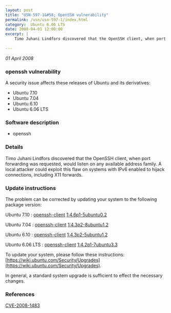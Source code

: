 ```yaml
---
layout: post
title: "USN-597-1&#58; OpenSSH vulnerability"
permalink: /usn/usn-597-1/index.html
category:  Ubuntu 6.06 LTS
date: 2008-04-01 12:00:00
excerpt: |
    Timo Juhani Lindfors discovered that the OpenSSH client, when port forwarding was requested, would listen on any available address family. A local attacker could exploit this flaw on systems with IPv6 enabled to hijack connections, including X11 forwards. 
    
--- 
```

 
 

*01 April 2008*

### openssh vulnerability

A security issue affects these releases of Ubuntu and its derivatives:

* Ubuntu 7.10
* Ubuntu 7.04
* Ubuntu 6.10
* Ubuntu 6.06 LTS

### Software description

* openssh 

### Details

Timo Juhani Lindfors discovered that the OpenSSH client, when port forwarding was requested, would listen on any available address family. A local attacker could exploit this flaw on systems with IPv6 enabled to hijack connections, including X11 forwards. 

### Update instructions

The problem can be corrected by updating your system to the following package version:

Ubuntu 7.10
 : [openssh-client](https://launchpad.net/ubuntu/+source/openssh) <span> [1:4.6p1-5ubuntu0.2](https://launchpad.net/ubuntu/+source/openssh/1:4.6p1-5ubuntu0.2) </span> 

Ubuntu 7.04
 : [openssh-client](https://launchpad.net/ubuntu/+source/openssh) <span> [1:4.3p2-8ubuntu1.2](https://launchpad.net/ubuntu/+source/openssh/1:4.3p2-8ubuntu1.2) </span> 

Ubuntu 6.10
 : [openssh-client](https://launchpad.net/ubuntu/+source/openssh) <span> [1:4.3p2-5ubuntu1.2](https://launchpad.net/ubuntu/+source/openssh/1:4.3p2-5ubuntu1.2) </span> 

Ubuntu 6.06 LTS
 : [openssh-client](https://launchpad.net/ubuntu/+source/openssh) <span> [1:4.2p1-7ubuntu3.3](https://launchpad.net/ubuntu/+source/openssh/1:4.2p1-7ubuntu3.3) </span> 

To update your system, please follow these instructions: [https://wiki.ubuntu.com/Security/Upgrades](https://wiki.ubuntu.com/Security/Upgrades).

In general, a standard system upgrade is sufficient to effect the necessary changes. 

### References

 
 [CVE-2008-1483](http://people.ubuntu.com/~ubuntu-security/cve/CVE-2008-1483)
 

